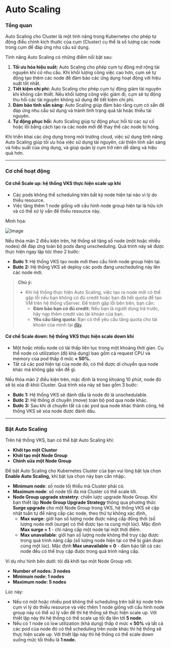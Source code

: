 # Auto Scaling

### Tổng quan

Auto Scaling cho Cluster là một tính năng trong Kubernetes cho phép tự động điều chỉnh kích thước của cụm (Cluster) cụ thể là số lượng các node trong cụm để đáp ứng nhu cầu sử dụng. 

Tính năng Auto Scaling có những điểm nổi bật sau:

1. **Tối ưu hóa hiệu suất:** Auto Scaling cho phép cụm tự động mở rộng tài nguyên khi có nhu cầu. Khi khối lượng công việc cao hơn, cụm sẽ tự động tạo thêm các node để đảm bảo các ứng dụng hoạt động với hiệu suất tốt nhất.
2. **Tiết kiệm chi phí:** Auto Scaling cho phép cụm tự động giảm tài nguyên khi không cần thiết. Nếu khối lượng công việc giảm đi, cụm sẽ tự động thu hồi các tài nguyên không sử dụng để tiết kiệm chi phí.
3. **Đảm bảo tính sẵn sàng:** Auto Scaling giúp đảm bảo rằng cụm có sẵn để đáp ứng nhu cầu sử dụng và tránh tình trạng quá tải hoặc thiếu tài nguyên.
4. **Tự động phục hồi:** Auto Scaling giúp tự động phục hồi từ các sự cố hoặc lỗi bằng cách tạo ra các node mới để thay thế các node bị hỏng.

Khi triển khai các ứng dụng trong môi trường cloud, việc sử dụng tính năng Auto Scaling giúp tối ưu hóa việc sử dụng tài nguyên, cải thiện tính sẵn sàng và hiệu suất của ứng dụng, và giúp quản lý cụm trở nên dễ dàng và hiệu quả hơn.

***

### Cơ chế hoạt động

#### Cơ chế Scale up: hệ thống VKS thực hiện scale up khi

* Các pods không thể scheduling trên bất kỳ node hiện tại nào vì lý do thiếu resource.
* Việc tăng thêm 1 node giống với cấu hình node group hiện tại là hữu ích và có thể xử lý vấn đề thiếu resource này.

Minh họa:

![Image](https://github.com/vngcloud/docs/blob/main/Vietnamese/.gitbook/assets/image%20(177).png?raw=true)

Nếu thỏa mãn 2 điều kiện trên, hệ thống sẽ tăng số node (một hoặc nhiều nodes) để đáp ứng toàn bộ pods đang unscheduling. Quá trình này sẽ được thực hiện ngay lập tức theo 2 bước:

* **Bước 1:** Hệ thống VKS tạo node mới theo cấu hình node group hiện tại.
* **Bước 2:** Hệ thống VKS sẽ deploy các pods đang unscheduling này lên các node mới.

> **Chú ý:**
>
> * Khi hệ thống thực hiện Auto Scaling, việc tạo ra node mới có thể gặp lỗi nếu bạn không có đủ credit hoặc bạn đã hết quota để tạo VM trên hệ thống vServer. Để tránh gặp lỗi bên trên, bạn cần:
>   * **Đảm bảo bạn có đủ credit:** Nếu bạn là người dùng trả trước, hãy nạp thêm credit vào tài khoản của bạn.
>   * **Yêu cầu tăng quota:** Bạn có thể yêu cầu tăng quota cho tài khoản của mình tại [đây](https://hcm-3.console.vngcloud.vn/vserver/limit).

#### Cơ chế Scale down: hệ thống VKS thực hiện scale down khi

* Một hoặc nhiều node có tải thấp liên tục trong một khoảng thời gian. Cụ thể node có utilization (độ khả dụng) bao gồm cả request CPU và memory của pod thấp ở mức ****< 50%.****
* Tất cả các pod hiện tại của node đó, có thể được di chuyển qua node khác mà không gặp vấn đề gì.

Nếu thỏa mãn 2 điều kiện trên, mặc định là trong khoảng 10 phút, node đó sẽ bị xóa đi khỏi Cluster. Quá trình xóa này sẽ bao gồm 3 bước:

* **Bước 1:** Hệ thống VKS sẽ đánh dấu là node đó là unschedulable.
* **Bước 2:** Hệ thống di chuyển (move) toàn bộ pod qua node khác.
* **Bước 3:** Sau khi di chuyển tất cả các pod qua node khác thành công, hệ thống VKS sẽ xóa node được đánh dấu.

***

### **Bật Auto Scaling** 

Trên hệ thống VKS, bạn có thể bật Auto Scaling khi:

* **Khởi tạo một Cluster**
* **Khởi tạo một Node Group**
* **Chỉnh sửa một Node Group**

Để bật Auto Scaling cho Kubernetes Cluster của bạn vui lòng bật lựa chọn **Enable Auto Scaling,** khi bật lựa chọn này bạn cần nhập:.

* **Minimum node**: số node tối thiểu mà Cluster phải có. 
* **Maximum node**: số node tối đa mà Cluster có thể scale tới.
* **Node Group upgrade stratetry**: chiến lược upgrade Node Group. Khi bạn thiết lập **Node Group Upgrade Strategy** thông qua phương thức **Surge upgrade** cho một Node Group trong VKS, hệ thống VKS sẽ cập nhật tuần tự để nâng cấp các node, theo thứ tự không xác định[.](https://cloud.google.com/kubernetes-engine/docs/concepts/node-pool-upgrade-strategies.) 
  * **Max surge:** giới hạn số lượng node được nâng cấp đồng thời (số lượng node mới (surge) có thể được tạo ra cùng một lúc). Mặc định **Max surge = 1** - chỉ nâng cấp một node tại một thời điểm. 
  * **Max unavailable**: giới hạn số lượng node không thể truy cập được trong quá trình nâng cấp (số lượng node hiện tại có thể bị gián đoạn cùng một lúc). Mặc định **Max unavailable = 0** - đảm bảo tất cả các node đều có thể truy cập được trong quá trình nâng cấp.

Ví dụ như hình bên dưới: tôi đã khởi tạo một Node Group với:

* **Number of nodes: 3 nodes**
* **Minimum node: 1 nodes**
* **Maximum node: 5 nodes**

Lúc này: 

* Nếu có một hoặc nhiều pod không thể scheduling trên bất kỳ node trên cụm vì lý do thiếu resource và việc thêm 1 node giống với cấu hình node group này có thể xử lý vấn đề thì hệ thống sẽ thực hiện scale up. Với thiết lập này thì hệ thống có thể scale up tối đa lên tới **5 node**.
* Nếu có 1 node có low utilization (khả dụng) thấp ở mức ****< 50%**** và tất cả các pod của node đó có thể scheduling trên node khác thì hệ thống sẽ thực hiện scale up. Với thiết lập này thì hệ thống có thể scale down xuống mức tối thiểu là **1 node.**

<figure><img src="https://docs-admin.vngcloud.vn/download/attachments/73762025/image2024-4-17_11-45-7.png?version=1&#x26;modificationDate=1713329108000&#x26;api=v2" alt=""><figcaption></figcaption></figure>
